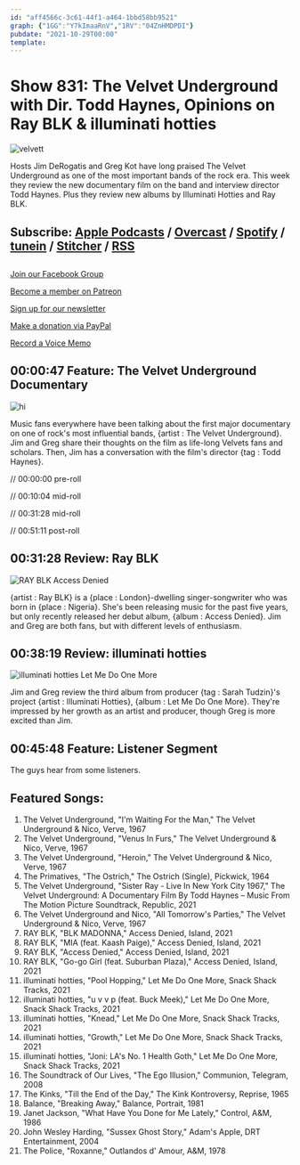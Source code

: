```yaml
---
id: "aff4566c-3c61-44f1-a464-1bbd58bb9521"
graph: {"1GG":"Y7kImaaRnV","1RV":"04ZnHMDPDI"}
pubdate: "2021-10-29T00:00"
template: 
---
```






# Show 831: The Velvet Underground with Dir. Todd Haynes, Opinions on Ray BLK & illuminati hotties

![velvett](https://static.soundopinions.org/images/2021/unnamed.jpeg)

Hosts Jim DeRogatis and Greg Kot have long praised The Velvet Underground as one of the most important bands of the rock era. This week they review the new documentary film on the band and interview director Todd Haynes. Plus they review new albums by Illuminati Hotties and Ray BLK. 



## Subscribe: [Apple Podcasts](https://itunes.apple.com/us/podcast/sound-opinions/id94793843) / [Overcast](https://overcast.fm/itunes94793843/sound-opinions) / [Spotify](https://open.spotify.com/show/1kNR8YL7TBrQuRxDdS4wtU) / [tunein](https://tunein.com/podcasts/Music-Podcasts/Sound-Opinions-p60273/) / [Stitcher](http://www.stitcher.com/podcast/sound-opinions) / [RSS](https://feeds.simplecast.com/Nn6fjnB0)



## 

[Join our Facebook Group](https://bit.ly/3sivr9T)

[Become a member on Patreon](https://bit.ly/3slWZvc)

[Sign up for our newsletter](https://bit.ly/3eEvRnG)

[Make a donation via PayPal](https://bit.ly/3dmt9lU)

[Record a Voice Memo](https://bit.ly/2RyD5Ah)



## 00:00:47 Feature: The Velvet Underground Documentary

![hi](https://static.soundopinions.org/images/2021/hi.jpeg)

Music fans everywhere have been talking about the first major documentary on one of rock's most influential bands, {artist : The Velvet Underground}. Jim and Greg share their thoughts on the film as life-long Velvets fans and scholars. Then, Jim has a conversation with the film's director {tag : Todd Haynes}.

// 00:00:00 pre-roll

// 00:10:04 mid-roll

// 00:31:28 mid-roll

// 00:51:11 post-roll



## 00:31:28 Review: Ray BLK

![RAY BLK Access Denied](https://static.soundopinions.org/assets/831/1GG12.jpg)

{artist : Ray BLK} is a {place : London}-dwelling singer-songwriter who was born in {place : Nigeria}. She's been releasing music for the past five years, but only recently released her debut album, {album : Access Denied}. Jim and Greg are both fans, but with different levels of enthusiasm.



## 00:38:19 Review: illuminati hotties

![illuminati hotties Let Me Do One More](https://static.soundopinions.org/assets/831/1RV1.jpg)

Jim and Greg review the third album from producer {tag : Sarah Tudzin}'s project {artist : Illuminati Hotties}, {album : Let Me Do One More}. They're impressed by her growth as an artist and producer, though Greg is more excited than Jim.



## 00:45:48 Feature: Listener Segment

The guys hear from some listeners.



## Featured Songs:

1. The Velvet Underground, "I'm Waiting For the Man," The Velvet Underground & Nico, Verve, 1967
2. The Velvet Underground, "Venus In Furs," The Velvet Underground & Nico, Verve, 1967
3. The Velvet Underground, "Heroin," The Velvet Underground & Nico, Verve, 1967
4. The Primatives, "The Ostrich," The Ostrich (Single), Pickwick, 1964
5. The Velvet Underground, "Sister Ray - Live In New York City 1967," The Velvet Underground: A Documentary Film By Todd Haynes – Music From The Motion Picture Soundtrack, Republic, 2021
6. The Velvet Underground and Nico, "All Tomorrow's Parties," The Velvet Underground & Nico, Verve, 1967
7. RAY BLK, "BLK MADONNA," Access Denied, Island, 2021
8. RAY BLK, "MIA (feat. Kaash Paige)," Access Denied, Island, 2021
9. RAY BLK, "Access Denied," Access Denied, Island, 2021
10. RAY BLK, "Go-go Girl (feat. Suburban Plaza)," Access Denied, Island, 2021
11. illuminati hotties, "Pool Hopping," Let Me Do One More, Snack Shack Tracks, 2021
12. illuminati hotties, "u v v p (feat. Buck Meek)," Let Me Do One More, Snack Shack Tracks, 2021
13. illuminati hotties, "Knead," Let Me Do One More, Snack Shack Tracks, 2021
14. illuminati hotties, "Growth," Let Me Do One More, Snack Shack Tracks, 2021
15. illuminati hotties, "Joni: LA's No. 1 Health Goth," Let Me Do One More, Snack Shack Tracks, 2021
16. The Soundtrack of Our Lives, "The Ego Illusion," Communion, Telegram, 2008
17. The Kinks, "Till the End of the Day," The Kink Kontroversy, Reprise, 1965
18. Balance, "Breaking Away," Balance, Portrait, 1981
19. Janet Jackson, "What Have You Done for Me Lately," Control, A&M, 1986
20. John Wesley Harding, "Sussex Ghost Story," Adam's Apple, DRT Entertainment, 2004
21. The Police, "Roxanne," Outlandos d' Amour, A&M, 1978